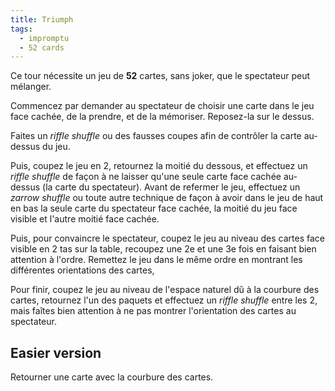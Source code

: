 ```yaml
---
title: Triumph
tags:
  - impromptu
  - 52 cards
---
```


Ce tour nécessite un jeu de **52** cartes, sans joker, que le spectateur peut
mélanger.

Commencez par demander au spectateur de choisir une carte dans le jeu face
cachée, de la prendre, et de la mémoriser. Reposez-la sur le dessus.

Faites un _riffle shuffle_ ou des fausses coupes afin de contrôler la carte
au-dessus du jeu.

Puis, coupez le jeu en 2, retournez la moitié du dessous, et effectuez un
_riffle shuffle_ de façon à ne laisser qu'une seule carte face cachée au-dessus
(la carte du spectateur). Avant de refermer le jeu, effectuez un _zarrow
shuffle_ ou toute autre technique de façon à avoir dans le jeu de haut en bas la
seule carte du spectateur face cachée, la moitié du jeu face visible et l'autre
moitié face cachée.

Puis, pour convaincre le spectateur, coupez le jeu au niveau des cartes face
visible en 2 tas sur la table, recoupez une 2e et une 3e fois en faisant bien
attention à l'ordre. Remettez le jeu dans le même ordre en montrant les
différentes orientations des cartes,

Pour finir, coupez le jeu au niveau de l'espace naturel dû à la courbure des
cartes, retournez l'un des paquets et effectuez un _riffle shuffle_ entre les 2,
mais faîtes bien attention à ne pas montrer l'orientation des cartes au
spectateur.

## Easier version

Retourner une carte avec la courbure des cartes.

